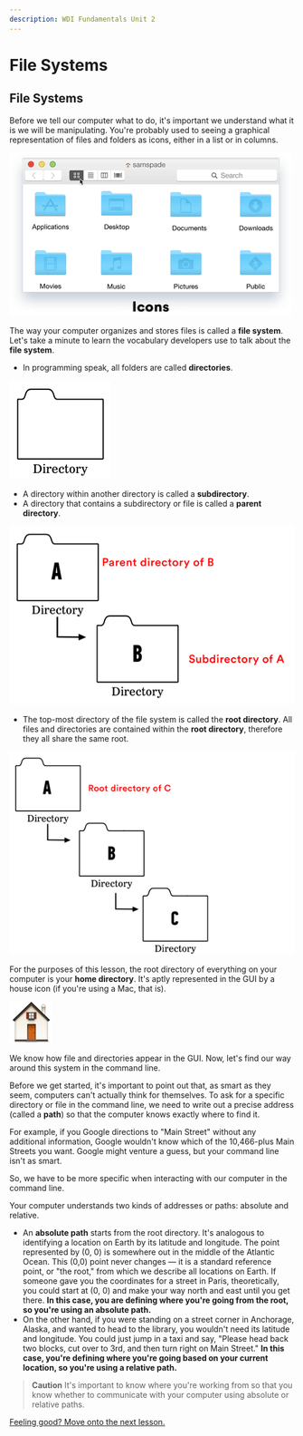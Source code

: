 ```yaml
---
description: WDI Fundamentals Unit 2
---
```


# File Systems

## File Systems

Before we tell our computer what to do, it's important we understand what it is we will be manipulating. You're probably used to seeing a graphical representation of files and folders as icons, either in a list or in columns.

![](../.gitbook/assets/file-system.gif)

The way your computer organizes and stores files is called a **file system**. Let's take a minute to learn the vocabulary developers use to talk about the **file system**.

* In programming speak, all folders are called **directories**.

![](../.gitbook/assets/directory.png)

* A directory within another directory is called a **subdirectory**.
* A directory that contains a subdirectory or file is called a **parent directory**.

![](../.gitbook/assets/subdirectories.png)

* The top-most directory of the file system is called the **root directory**. All files and directories are contained within the **root directory**, therefore they all share the same root.

![](../.gitbook/assets/root-directory%20%281%29.png)

For the purposes of this lesson, the root directory of everything on your computer is your **home directory**. It's aptly represented in the GUI by a house icon \(if you're using a Mac, that is\).

![](../.gitbook/assets/home%20%281%29.png)

We know how file and directories appear in the GUI. Now, let's find our way around this system in the command line.

Before we get started, it's important to point out that, as smart as they seem, computers can't actually think for themselves. To ask for a specific directory or file in the command line, we need to write out a precise address \(called a **path**\) so that the computer knows exactly where to find it.

For example, if you Google directions to "Main Street" without any additional information, Google wouldn't know which of the 10,466-plus Main Streets you want. Google might venture a guess, but your command line isn't as smart.

So, we have to be more specific when interacting with our computer in the command line.

Your computer understands two kinds of addresses or paths: absolute and relative.

* An **absolute path** starts from the root directory. It's analogous to identifying a location on Earth by its latitude and longitude. The point represented by \(0, 0\) is somewhere out in the middle of the Atlantic Ocean. This \(0,0\) point never changes — it is a standard reference point, or "the root," from which we describe all locations on Earth. If someone gave you the coordinates for a street in Paris, theoretically, you could start at \(0, 0\) and make your way north and east until you get there. **In this case, you are defining where you're going from the root, so you're using an absolute path.**
* On the other hand, if you were standing on a street corner in Anchorage, Alaska, and wanted to head to the library, you wouldn't need its latitude and longitude. You could just jump in a taxi and say, "Please head back two blocks, cut over to 3rd, and then turn right on Main Street." **In this case, you're defining where you're going based on your current location, so you're using a relative path.**

> **Caution** It's important to know where you're working from so that you know whether to communicate with your computer using absolute or relative paths.

[Feeling good? Move onto the next lesson.](navigating-the-command-line/)

